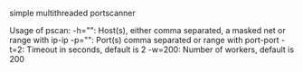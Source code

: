 simple multithreaded portscanner

Usage of pscan:
  -h="": Host(s), either comma separated, a masked net or range with ip-ip
  -p="": Port(s) comma separated or range with port-port
  -t=2: Timeout in seconds, default is 2
  -w=200: Number of workers, default is 200
  